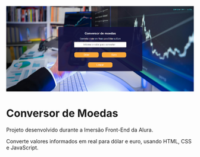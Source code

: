 ![Preview do projeto](/src/preview.png)

# Conversor de Moedas

Projeto desenvolvido durante a Imersão Front-End da Alura.

Converte valores informados em real para dólar e euro, usando HTML, CSS e JavaScript.
